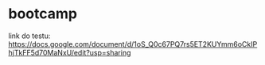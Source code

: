 # bootcamp

link do testu:
https://docs.google.com/document/d/1oS_Q0c67PQ7rs5ET2KUYmm6oCkIPhjTkFF5d70MaNxU/edit?usp=sharing
